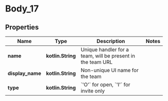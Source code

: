 
# Body_17

## Properties
Name | Type | Description | Notes
------------ | ------------- | ------------- | -------------
**name** | **kotlin.String** | Unique handler for a team, will be present in the team URL | 
**display_name** | **kotlin.String** | Non-unique UI name for the team | 
**type** | **kotlin.String** | &#x60;&#39;O&#39;&#x60; for open, &#x60;&#39;I&#39;&#x60; for invite only | 



